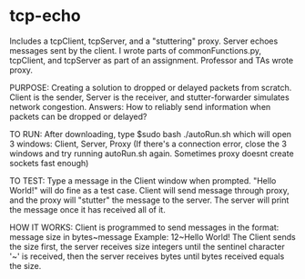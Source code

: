 # tcp-echo
Includes a tcpClient, tcpServer, and a "stuttering" proxy. Server echoes messages sent by the client. I wrote parts of commonFunctions.py, tcpClient, and tcpServer as part of an assignment. Professor and TAs wrote proxy.

PURPOSE:
Creating a solution to dropped or delayed packets from scratch. Client is the sender, Server is the receiver, and stutter-forwarder simulates network congestion. Answers: How to reliably send information when packets can be dropped or delayed?

TO RUN:
After downloading, type 
$sudo bash ./autoRun.sh
which will open 3 windows: Client, Server, Proxy
(If there's a connection error, close the 3 windows and try running autoRun.sh again. Sometimes proxy doesnt create sockets fast enough)

TO TEST:
Type a message in the Client window when prompted. "Hello World!" will do fine as a test case.
Client will send message through proxy, and the proxy will "stutter" the message to the server.
The server will print the message once it has received all of it.

HOW IT WORKS:
Client is programmed to send messages in the format:
  message size in bytes~message
Example:
  12~Hello World!
The Client sends the size first, 
the server receives size integers until the sentinel character '~' is received, 
then the server receives bytes until bytes received equals the size.
